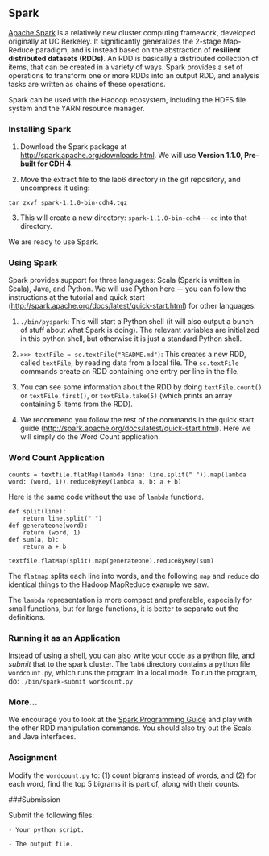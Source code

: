 ## Spark 

[Apache Spark](https://spark.apache.org) is a relatively new cluster computing framework, developed originally at UC Berkeley. It significantly generalizes
the 2-stage Map-Reduce paradigm, and is instead based on the abstraction of **resilient distributed datasets (RDDs)**. An RDD is basically a distributed collection 
of items, that can be created in a variety of ways. Spark provides a set of operations to transform one or more RDDs into an output RDD, and analysis tasks are written as
chains of these operations.

Spark can be used with the Hadoop ecosystem, including the HDFS file system and the YARN resource manager. 

### Installing Spark

1. Download the Spark package at http://spark.apache.org/downloads.html. We will use **Version 1.1.0, Pre-built for CDH 4**.

2. Move the extract file to the lab6 directory in the git repository, and uncompress it using: 

`tar zxvf spark-1.1.0-bin-cdh4.tgz`

3. This will create a new directory: `spark-1.1.0-bin-cdh4` -- `cd` into that directory.

We are ready to use Spark. 

### Using Spark

Spark provides support for three languages: Scala (Spark is written in Scala), Java, and Python. We will use Python here -- you can follow the instructions at the tutorial
and quick start (http://spark.apache.org/docs/latest/quick-start.html) for other languages. 

1. `./bin/pyspark`: This will start a Python shell (it will also output a bunch of stuff about what Spark is doing). The relevant variables are initialized in this python
shell, but otherwise it is just a standard Python shell.

2. `>>> textFile = sc.textFile("README.md")`: This creates a new RDD, called `textFile`, by reading data from a local file. The `sc.textFile` commands create an RDD
containing one entry per line in the file.

3. You can see some information about the RDD by doing `textFile.count()` or `textFile.first()`, or `textFile.take(5)` (which prints an array containing 5 items from the
        RDD).

4. We recommend you follow the rest of the commands in the quick start guide (http://spark.apache.org/docs/latest/quick-start.html). Here we will simply do the Word Count
application.

### Word Count Application

`counts = textfile.flatMap(lambda line: line.split(" ")).map(lambda word: (word, 1)).reduceByKey(lambda a, b: a + b)`

Here is the same code without the use of `lambda` functions.

```
def split(line): 
    return line.split(" ")
def generateone(word): 
    return (word, 1)
def sum(a, b):
    return a + b

textfile.flatMap(split).map(generateone).reduceByKey(sum)
```

The `flatmap` splits each line into words, and the following `map` and `reduce` do identical things to the Hadoop MapReduce example we saw.

The `lambda` representation is more compact and preferable, especially for small functions, but for large functions, it is better to separate out the definitions.

### Running it as an Application

Instead of using a shell, you can also write your code as a python file, and *submit* that to the spark cluster. The `lab6` directory contains a python file `wordcount.py`,
which runs the program in a local mode. To run the program, do:
`./bin/spark-submit wordcount.py`

### More...

We encourage you to look at the [Spark Programming Guide](https://spark.apache.org/docs/latest/programming-guide.html) and play with the other RDD manipulation commands. 
You should also try out the Scala and Java interfaces.

### Assignment 

Modify the `wordcount.py` to: (1) count bigrams instead of words, and (2) for each word, find the top 5 bigrams it is part of, along with their counts.

###Submission

Submit the following files:

	- Your python script.

	- The output file.
